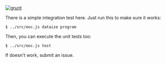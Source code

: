[![grunt](https://github.com/objectionary/eoc/actions/workflows/itest.yml/badge.svg)](https://github.com/objectionary/eoc/actions/workflows/itest.yml)

There is a simple integration test here. Just run this to make sure
it works:

```
$ ../src/eoc.js dataize program
```

Then, you can execute the unit tests too:

```
$ ../src/eoc.js test
```

If doesn't work, submit an issue.